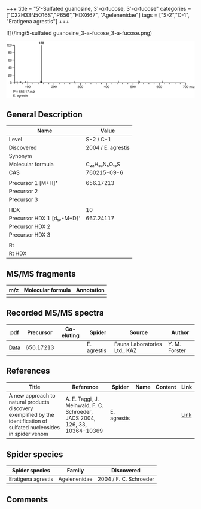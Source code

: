 +++
title = "5'-Sulfated guanosine, 3'-α-fucose, 3'-α-fucose"
categories = ["C22H33N5O16S","P656","HDX667",
"Agelenenidae"]
tags = ["S-2","C-1",
"Eratigena agrestis"]
+++

![](/img/5-sulfated guanosine_3-a-fucose_3-a-fucose.png)

![](/img_MSMS/656_5-sulfated-guanosine-3-a-fucose-3-a-fucose_Ea.png?classes=border)

## General Description

| Name                       | Value              |
|----------------------------|--------------------|
| Level                      | S-2 / C-1          |
| Discovered                 | 2004 / E. agrestis |
| Synonym                    |                    |
| Molecular formula          | C₂₂H₃₃N₅O₁₆S       |
| CAS                        | 760215-09-6        |
|                            |                    |
| Precursor 1 [M+H]⁺         | 656.17213          |
| Precursor 2                |                    |
| Precursor 3                |                    |
|                            |                    |
| HDX                        | 10                 |
| Precursor HDX 1 [d₁₀-M+D]⁺ | 667.24117          |
| Precursor HDX 2            |                    |
| Precursor HDX 3            |                    |
|                            |                    |
| Rt                         |                    |
| Rt HDX                     |                    |

## MS/MS fragments

| m/z | Molecular formula | Annotation |
|-----|-------------------|------------|
|     |                   |            |

## Recorded MS/MS spectra

| pdf | Precursor | Co-eluting | Spider | Source | Author |
|-----|-----------|------------|--------|--------|--------|
| [Data](/pdf/E-agrestis/656_5-sulfated-guanosine-3-a-fucose-3-a-fucose_Ea.pdf) | 656.17213 |            | E. agrestis | Fauna Laboratories Ltd., KAZ | Y. M. Forster |

## References

| Title                                                                                                                  | Reference                                                                  | Spider      | Name | Content | Link                                           |
|------------------------------------------------------------------------------------------------------------------------|----------------------------------------------------------------------------|-------------|------|---------|------------------------------------------------|
| A new approach to natural products discovery exemplified by the identification of sulfated nucleosides in spider venom | A. E. Taggi, J. Meinwald, F. C. Schroeder, JACS 2004, 126, 33, 10364-10369 | E. agrestis |      |         | [Link](https://pubs.acs.org/doi/abs/10.1021/ja047416n) |

## Spider species

| Spider species     | Family       | Discovered             |
|--------------------|--------------|------------------------|
| Eratigena agrestis | Agelenenidae | 2004 / F. C. Schroeder |

## Comments